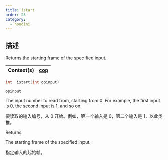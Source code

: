 ```yaml
---
title: istart
order: 23
category:
  - houdini
---
```

    
## 描述

Returns the starting frame of the specified input.

| Context(s) | [cop](../contexts/cop.html) |
| ---------- | --------------------------- |

```c
int  istart(int opinput)
```

`opinput`

The input number to read from, starting from 0. For example, the first input
is 0, the second input is 1, and so on.

要读取的输入编号，从 0 开始。例如，第一个输入是 0，第二个输入是 1，以此类推。

Returns

The starting frame of the specified input.

指定输入的起始帧。
